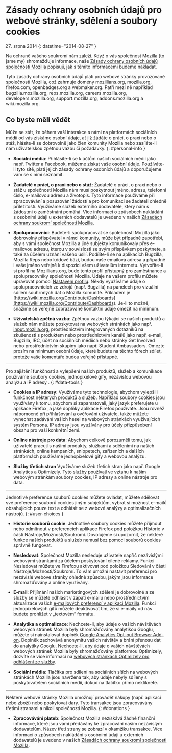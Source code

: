 # Zásady ochrany osobních údajů pro webové stránky, sdělení a soubory cookies

27. srpna 2014
{: datetime="2014-08-27" }

Na ochraně vašeho soukromí nám záleží. Když o vás společnost Mozilla (to jsme my) shromažďuje informace, naše [Zásady ochrany osobních údajů společnosti Mozilla](http://www.mozilla.org/en-US/privacy/) popisují, jak s těmito informacemi budeme nakládat.

Tyto zásady ochrany osobních údajů platí pro webové stránky provozované společností Mozilla, což zahrnuje domény mozillians.org, mozilla.org, firefox.com, openbadges.org a webmaker.org. Patří mezi ně například bugzilla.mozilla.org, reps.mozilla.org, careers.mozilla.org, developers.mozilla.org, support.mozilla.org, addons.mozilla.org a wiki.mozilla.org.

## Co byste měli vědět

Může se stát, že během vaší interakce s námi na platformách sociálních médií od vás získáme osobní údaje, ať již žádáte o práci, o praxi nebo o stáž, hlásíte-li se dobrovolně jako člen komunity Mozilla nebo zasíláte-li nám uživatelskou zpětnou vazbu či požadavky. 
{: #personal-info }

* **Sociální média**: Přihlásíte-li se k účtům našich sociálních médií jako např. Twitter a Facebook, můžeme získat vaše osobní údaje. Používáte-li tyto sítě, platí jejich zásady ochrany osobních údajů a doporučujeme vám se s nimi seznámit.  

* **Žadatelé o práci, o praxi nebo o stáž**: Žadatelé o práci, o praxi nebo o stáž u společnosti Mozilla nám musí poskytnout jméno, adresu, telefonní číslo, e-mailovou adresu a životopis. Tyto informace používáme při zpracovávání a posuzování žádostí a pro komunikaci se žadateli ohledně příležitostí. Využíváme služeb externího dodavatele, který nám s žádostmi o zaměstnání pomáhá. Více informací o způsobech nakládání s osobními údaji u externích dodavatelů je uvedeno v našich [Zásadách ochrany soukromí společnosti Mozilla](http://www.mozilla.org/en-US/privacy/).

* **Spolupracovníci**: Budete-li spolupracovat se společností Mozilla jako dobrovolný přispěvatel v rámci komunity, může být případně zapotřebí, aby s vámi společnost Mozilla a jiné subjekty komunikovaly přes e-mailovou adresu, kterou v souvislosti se svým příspěvkem poskytnete, a také za účelem uznání vašeho úsilí. Podílíte-li se na aplikacích Bugzilla, Mozilla Reps nebo kódové bázi, budou vaše emailová adresa a případně i vaše jméno veřejně k dispozici všem uživatelům internetu. Vytvoříte-li si profil na Mozillians.org, bude tento profil přístupný pro zaměstnance a spolupracovníky společnosti Mozilla. Údaje na vašem profilu můžete upravovat pomocí [Nastavení profilu](https://mozillians.org/user/edit). Někdy využíváme údaje o spolupracovnících ze zdrojů (např. Bugzilla) na panelech pro vizuální sdílení souhrnných dat o Mozilla komunitě. Příkladem je [https://wiki.mozilla.org/Contribute/Dashboards](https://wiki.mozilla.org/Contribute/Dashboards). Je-li to možné, snažíme se veřejně zobrazované kontaktní údaje omezit na minimum.

* **Uživatelská zpětná vazba**:  Zpětnou vazbu týkající se našich produktů a služeb nám můžete poskytovat na webových stránkách jako např. [input.mozilla.org](https://input.mozilla.org/), prostřednictvím integrovaných dotazníků na zkušenosti s produktem nebo prostřednictvím kanálů jako např. e-mail, Bugzilla, IRC, účet na sociálních médiích nebo stránky Get Involved nebo prostřednictvím skupiny jako např. Student Ambassadors. Omezte prosím na minimum osobní údaje, které budete na těchto fórech sdílet, protože vaše komentáře budou veřejně přístupné.

---------------------------------------

Pro zajištění funkčnosti a vylepšení našich produktů, služeb a komunikace používáme soubory cookies, jednopixelové gify, nezávislou webovou analýzu a IP adresy . 
{: #data-tools }

* **Cookies a IP adresy**: Využíváme tyto technologie, abychom vylepšili funkčnost některých produktů a služeb. Například soubory cookies jsou využívány k tomu, abychom si zapamatovali, jaký jazyk preferujete u aplikace Firefox, a jaké doplňky aplikace Firefox používáte. Jsou rovněž nápomocné při přihlašování a ověřování uživatele, takže můžete vynechat zadávání vašich hesel na webových stránkách využívajících systém Persona.   IP adresy jsou využívány pro účely přizpůsobení obsahu pro vaši konkrétní zemi.

* **Online nástroje pro data**: Abychom celkově porozuměli tomu, jak uživatelé pracují s našimi produkty, službami a sděleními na našich stránkách, online kampaních, snippetech, zařízeních a dalších platformách používáme jednopixelové gify a webovou analýzu. 

* **Služby třetích stran** Využíváme služeb třetích stran jako např. Google Analytics a Optimizely.  Tyto služby používají ve vztahu k našim webovým stránkám soubory cookies, IP adresy a online nástroje pro data.  

---------------------------------------

Jednotlivé preference souborů cookies můžete ovládat, můžete sdělovat své preference souborů cookies jiným subjektům, vybrat si možnost e-mailů obsahujících pouze text a odhlásit se z webové analýzy a optimalizačních nástrojů. 
{: #user-choices }

* **Historie souborů cookie**: Jednotlivé soubory cookies můžete přijmout nebo odmítnout v preferencích aplikace Firefox pod položkou Historie v části Nástroje/Možnosti/Soukromí. Dovolujeme si upozornit, že některé funkce našich produktů a služeb nemusí bez pomoci souborů cookies správně fungovat.

* **Nesledovat**: Společnost Mozilla nesleduje uživatele napříč nezávislými webovými stránkami za účelem poskytování cílené reklamy.  Funkci Nesledovat můžete ve Firefoxu aktivovat pod položkou Sledování v části Nástroje/Možnosti/Soukromí. To vám umožní nastavit preferenci pro nezávislé webové stránky ohledně způsobu, jakým jsou informace shromažďovány a online využívány.  

* **E-mail**: Přijímání našich marketingových sdělení je dobrovolné a ze služby se můžete odhlásit v zápatí e-mailu nebo prostřednictvím aktualizace vašich [e-mailových preferencí v aplikaci Mozilla](https://www.mozilla.org/en-US/newsletter/recovery/). Funkci jednopixelových gifů můžete deaktivovat tím, že si e-maily od nás budete prohlížet v „textovém“ formátu.  

* **Analytika a optimalizace**: Nechcete-li, aby údaje o vašich návštěvách webových stránek Mozilla byly shromažďovány analytikou Googlu, můžete si nainstalovat doplněk [Google Analytics Opt-out Browser Add-on](https://tools.google.com/dlpage/gaoptout). Doplněk zachovává anonymitu vašich návštěv a brání přenosu dat do analytiky Googlu.
Nechcete-li, aby údaje o vašich návštěvách webových stránek Mozilla byly shromažďovány platformou Optimizely, dozvíte se více informací na [webových stránkách Optimizely pro odhlášení ze služby](https://www.optimizely.com/opt_out). 

* **Sociální média**: Tlačítka pro sdílení na sociálních sítích na webových stránkách Mozilla jsou navržena tak, aby údaje nebyly sdíleny s poskytovatelem sociálních médií, dokud na tlačítko přímo nekliknete.

---------------------------------------

Některé webové stránky Mozilla umožňují provádět nákupy (např. aplikací nebo zboží) nebo poskytovat dary. Tyto transakce jsou zpracovávány třetími stranami a nikoli společností Mozilla. 
{: #donations }

* **Zpracovávání plateb**:   Společnost Mozilla nezískává žádné finanční informace, které jsou vámi předávány ke zpracování našim nezávislým dodavatelům. Název třetí strany se zobrazí v okamžiku transakce.  Více informací o způsobech nakládání s osobními údaji u externích dodavatelů je uvedeno v našich [Zásadách ochrany soukromí společnosti Mozilla](http://www.mozilla.org/en-US/privacy/).  
